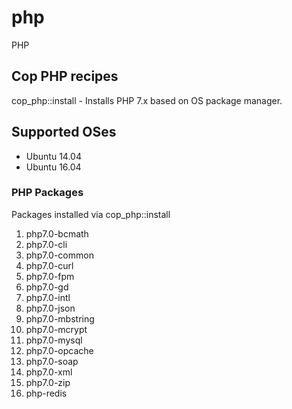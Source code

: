 # php
PHP

## Cop PHP recipes

cop_php::install - Installs PHP 7.x based on OS package manager.

## Supported OSes

- Ubuntu 14.04
- Ubuntu 16.04

### PHP Packages

Packages installed via cop_php::install

1. php7.0-bcmath
1. php7.0-cli
1. php7.0-common
1. php7.0-curl
1. php7.0-fpm
1. php7.0-gd
1. php7.0-intl
1. php7.0-json
1. php7.0-mbstring
1. php7.0-mcrypt
1. php7.0-mysql
1. php7.0-opcache
1. php7.0-soap
1. php7.0-xml
1. php7.0-zip
1. php-redis